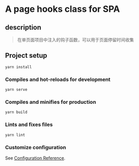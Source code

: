 # A page hooks class for SPA
## description
> 在单页面项目中注入的钩子函数，可以用于页面停留时间收集

## Project setup
```
yarn install
```

### Compiles and hot-reloads for development
```
yarn serve
```

### Compiles and minifies for production
```
yarn build
```

### Lints and fixes files
```
yarn lint
```

### Customize configuration
See [Configuration Reference](https://cli.vuejs.org/config/).
